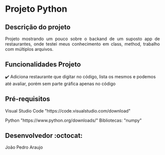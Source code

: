 <h1>Projeto Python</h1>

## Descrição do projeto 

<p align="justify">
Projeto mostrando um pouco sobre o backand de um suposto app de restaurantes, onde testei meus conhecimento em class, method, trabalho com múltiplos arquivos.
</p>

## Funcionalidades Projeto 

:heavy_check_mark: Adiciona restaurante que digitar no código, lista os mesmos e  podemos até avaliar, porém sem parte gráfica apenas no código

## Pré-requisitos

<dl>Visual Studio Code "https://code.visualstudio.com/download"</dl>
<d1>Python "https://www.python.org/downloads/"</d1>
<d1>Bibliotecas: "numpy"</d1>

## Desenvolvedor :octocat:
João Pedro Araujo
